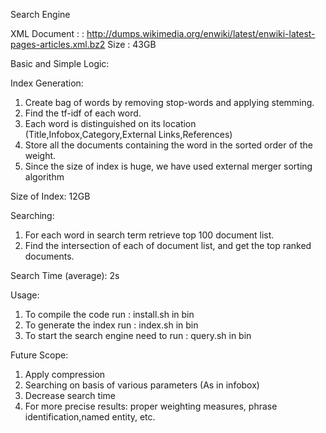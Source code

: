 Search Engine


XML Document : : http://dumps.wikimedia.org/enwiki/latest/enwiki-latest-pages-articles.xml.bz2
Size : 43GB

Basic and Simple Logic:

Index Generation:
1. Create bag of words by removing stop-words and applying stemming.
2. Find the tf-idf of each word.
3. Each word is distinguished on its location (Title,Infobox,Category,External Links,References) 
4. Store all the documents containing the word in the sorted order of the weight.
5. Since the size of index is huge, we have used external merger sorting algorithm

Size of Index: 12GB

Searching:
1. For each word in search term retrieve top 100 document list.
2. Find the intersection of each of document list, and get the top ranked documents.

Search Time (average): 2s


Usage:
1. To compile the code run : install.sh in bin
1. To generate the index run : index.sh in bin
2. To start the search engine need to run : query.sh in bin


Future Scope:
1. Apply compression
2. Searching on basis of various parameters (As in infobox)
3. Decrease search time
4. For more precise results: proper weighting measures, phrase identification,named entity, etc.
